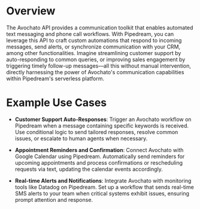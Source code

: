 # Overview

The Avochato API provides a communication toolkit that enables automated text messaging and phone call workflows. With Pipedream, you can leverage this API to craft custom automations that respond to incoming messages, send alerts, or synchronize communication with your CRM, among other functionalities. Imagine streamlining customer support by auto-responding to common queries, or improving sales engagement by triggering timely follow-up messages—all this without manual intervention, directly harnessing the power of Avochato's communication capabilities within Pipedream's serverless platform.

# Example Use Cases

- **Customer Support Auto-Responses**: Trigger an Avochato workflow on Pipedream when a message containing specific keywords is received. Use conditional logic to send tailored responses, resolve common issues, or escalate to human agents when necessary.

- **Appointment Reminders and Confirmation**: Connect Avochato with Google Calendar using Pipedream. Automatically send reminders for upcoming appointments and process confirmations or rescheduling requests via text, updating the calendar events accordingly.

- **Real-time Alerts and Notifications**: Integrate Avochato with monitoring tools like Datadog on Pipedream. Set up a workflow that sends real-time SMS alerts to your team when critical systems exhibit issues, ensuring prompt attention and response.
